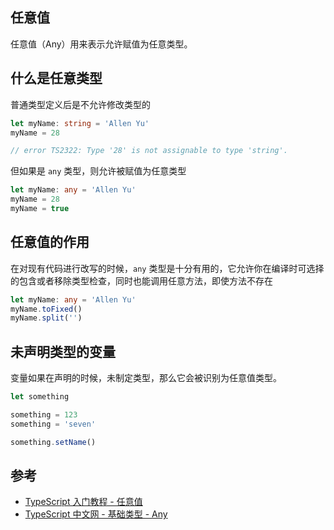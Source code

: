 ## 任意值

任意值（Any）用来表示允许赋值为任意类型。

## 什么是任意类型

普通类型定义后是不允许修改类型的

```typescript
let myName: string = 'Allen Yu'
myName = 28

// error TS2322: Type '28' is not assignable to type 'string'.
```

但如果是 `any` 类型，则允许被赋值为任意类型

```typescript
let myName: any = 'Allen Yu'
myName = 28
myName = true
```

## 任意值的作用

在对现有代码进行改写的时候，`any` 类型是十分有用的，它允许你在编译时可选择的包含或者移除类型检查，同时也能调用任意方法，即使方法不存在

```typescript
let myName: any = 'Allen Yu'
myName.toFixed()
myName.split('')
```

## 未声明类型的变量

变量如果在声明的时候，未制定类型，那么它会被识别为任意值类型。

```typescript
let something

something = 123
something = 'seven'

something.setName()
```

## 参考

-   [TypeScript 入门教程 - 任意值](https://ts.xcatliu.com/basics/any)
-   [TypeScript 中文网 - 基础类型 - Any](https://www.tslang.cn/docs/handbook/basic-types.html)
